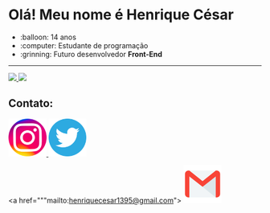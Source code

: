 <h1>Olá! Meu nome é Henrique César</h1>

<ul>
  <li>:balloon: 14 anos</li>
  <li>:computer: Estudante de programação</li>
  <li>:grinning: Futuro desenvolvedor <b>Front-End</b></li>
</ul>


<hr>

  <a href="https://github.com/henriquecesar139">
  <img height="180rem" src="https://github-readme-stats.vercel.app/api?username=henriquecesar139&show_icons=true&theme=dark&include_all_commits=true&count_private=true">
  <img height="180rem" src="https://github-readme-stats.vercel.app/api/top-langs/?username=henriquecesar139&layout=compact&langs_count=7&theme=dark">
</a>
  
<h2>Contato: </h2>

<a href="https://www.instagram.com/henriquecesar1395/">
  <img src="insta.png" width="15%">
</a>

<a href="https://twitter.com/MRCATFAT">
  <img src="twitter.png" width="15%">
</a>

<a href="""mailto:henriquecesar1395@gmail.com">
  <img src="mail.png" width="15%">
</a>
